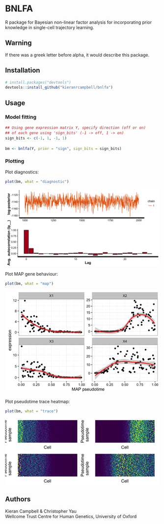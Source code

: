 # BNLFA

R package for Bayesian non-linear factor analysis for incorporating prior knowledge in single-cell trajectory learning.

## Warning

If there was a greek letter before alpha, it would describe this package. 

## Installation

```R
# install.packages("devtools")
devtools::install_github("kieranrcampbell/bnlfa")
```

## Usage

### Model fitting

```R
## Using gene expression matrix Y, specify direction (off or on)
## of each gene using 'sign_bits' (-1 -> off, 1 -> on)
sign_bits <- c(-1, 1, -1, 1)

bm <- bnlfa(Y, prior = "sign", sign_bits = sign_bits)
```

### Plotting

Plot diagnostics:

```R
plot(bm, what = "diagnostic")
```

![Diganostic plot](inst/www/diagnostic_plot_small.png)

Plot MAP gene behaviour:

```R
plot(bm, what = "map")
```

![MAP plot](inst/www/map_plot_small.png)

Plot pseudotime trace heatmap:

```R
plot(bm, what = "trace")
```

![Trace plot](inst/www/trace_plot_small.png)



## Authors

Kieran Campbell & Christopher Yau  
Wellcome Trust Centre for Human Genetics, University of Oxford


